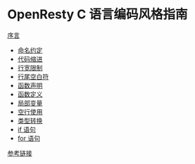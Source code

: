 OpenResty C 语言编码风格指南
============================

[序言](ch-00-introduction.md)

- [命名约定](ch-01-naming-convention.md)
- [代码缩进](ch-02-indentation.md)
- [行宽限制](ch-03-the-80-column-limit.md)
- [行尾空白符](ch-04-line-trailing-white-spaces.md)
- [函数声明](ch-05-function-declarations.md)
- [函数定义](ch-06-function-definitions.md)
- [局部变量](ch-07-local-variables.md)
- [空行使用](ch-08-use-of-blank-lines.md)
- [类型转换](ch-09-type-casting.md)
- [if 语句](ch-10-if-statements.md)
- [for 语句](ch-11-for-statements.md)

[参考链接](ch-00-links.md)

<!--
- [while 语句](ch-12-while-statements.md)
- [switch 语句](ch-13-switch-statements.md)
- [内存分配错误处理](ch-14-allocation-error-handling.md)
- [函数调用](ch-15-function-calls.md)
- [宏](ch-16-macros.md)
- [全局变量](ch-17-global-static-variables.md)
- [一元表达式](ch-18-unary-operators.md)
- [二元表达式](ch-19-binary-operators.md)
- [三元表达式](ch-20-ternary-operators.md)
- [struct/union/enum 定义](ch-21-struct-union-enum-definitions.md)
- [类型定义](ch-22-typedef-definitions.md)
- [goto 语句](ch-23-goto-statements-and-code-labels.md)
- [检查无效指针](ch-24-checking-pointer-nullity.md)
-->
